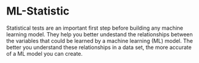 # ML-Statistic

Statistical tests are an important first step before building any machine learning model. They help you better undestand the relationships between the variables that could be learned by a machine learning (ML) model. The better you understand these relationships in a data set, the more accurate of a ML model you can create.
